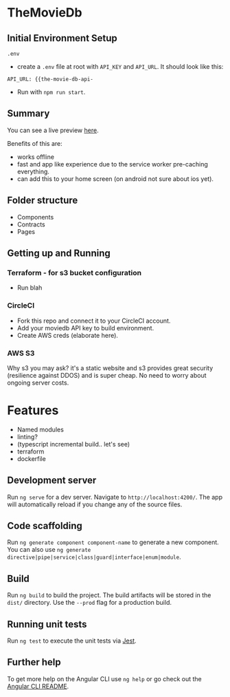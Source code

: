 # TheMovieDb

## Initial Environment Setup

`.env`

- create a `.env` file at root with `API_KEY` and `API_URL`. It should look like this:

```
API_URL: {{the-movie-db-api-
```

- Run with `npm run start`.

## Summary

You can see a live preview [here](http://some-future-bucket-link).

Benefits of this are:

- works offline
- fast and app like experience due to the service worker pre-caching everything.
- can add this to your home screen (on android not sure about ios yet).

## Folder structure

- Components
- Contracts
- Pages

## Getting up and Running

### Terraform - for s3 bucket configuration

- Run blah

### CircleCI

- Fork this repo and connect it to your CircleCI account.
- Add your moviedb API key to build environment.
- Create AWS creds (elaborate here).

### AWS S3

Why s3 you may ask? it's a static website and s3 provides great security (resilience against DDOS) and is super cheap.
No need to worry about ongoing server costs.

# Features

- Named modules
- linting?
- (typescript incremental build.. let's see)
- terraform
- dockerfile

## Development server

Run `ng serve` for a dev server. Navigate to `http://localhost:4200/`. The app will automatically reload if you change any of the source files.

## Code scaffolding

Run `ng generate component component-name` to generate a new component. You can also use `ng generate directive|pipe|service|class|guard|interface|enum|module`.

## Build

Run `ng build` to build the project. The build artifacts will be stored in the `dist/` directory. Use the `--prod` flag for a production build.

## Running unit tests

Run `ng test` to execute the unit tests via [Jest](https://jestjs.io/).

## Further help

To get more help on the Angular CLI use `ng help` or go check out the [Angular CLI README](https://github.com/angular/angular-cli/blob/master/README.md).
